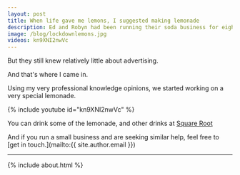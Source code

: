```yaml
---
layout: post
title: When life gave me lemons, I suggested making lemonade
description: Ed and Robyn had been running their soda business for eight years
image: /blog/lockdownlemons.jpg
videos: kn9XNI2nwVc
---
```


But they still knew relatively little about advertising.

And that's where I came in.

Using my very professional knowledge opinions, we started working on a very special lemonade.

{% include youtube id="kn9XNI2nwVc" %}

You can drink some of the lemonade, and other drinks at [Square Root](https://www.squarerootsoda.com)

And if you run a small business and are seeking similar help, feel free to [get in touch.](mailto:{{ site.author.email }})

---

{% include about.html %}

